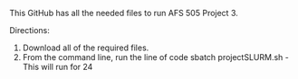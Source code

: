 This GitHub has all the needed files to run AFS 505 Project 3.  

Directions:

   1. Download all of the required files.  
   2. From the command line, run the line of code sbatch projectSLURM.sh
     - This will run for 24
